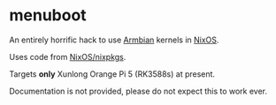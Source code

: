 # menuboot

An entirely horrific hack to use [Armbian](https://armbian.com/) kernels in [NixOS](https://nixos.org/).

Uses code from [NixOS/nixpkgs](https://github.com/NixOS/nixpkgs/tree/nixos-25.05/nixos/modules/system/boot/loader/generic-extlinux-compatible).

Targets **only** Xunlong Orange Pi 5 (RK3588s) at present.

Documentation is not provided, please do not expect this to work ever.